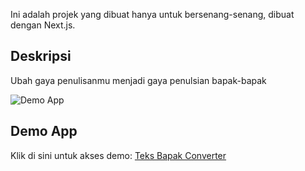 Ini adalah projek yang dibuat hanya untuk bersenang-senang, dibuat dengan Next.js.
## Deskripsi
Ubah gaya penulisanmu menjadi gaya penulsian bapak-bapak

![Demo App](https://i.ibb.co/tZCBkGM/Screen-Shot-2022-10-09-at-21-44-50.png)
## Demo App
Klik di sini untuk akses demo: [Teks Bapak Converter](https://teks-bapak-converter.vercel.app/)
